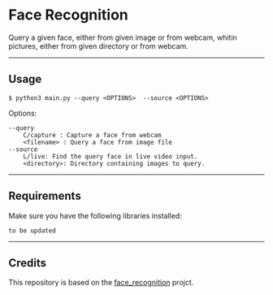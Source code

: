 # Face Recognition
Query a given face, either from given image or from webcam, whitin pictures, either from given directory or from webcam.


<hr>

## Usage

```
$ python3 main.py --query <OPTIONS>  --source <OPTIONS> 
```

Options:

```
--query
    C/capture : Capture a face from webcam
    <filename> : Query a face from image file
--source
    L/live: Find the query face in live video input.
    <directory>: Directory containing images to query.
```


<hr>

## Requirements
Make sure you have the following libraries installed:

`to be updated`




<hr>

## Credits
This repository is based on the [face_recognition](https://github.com/ageitgey/face_recognition) projct.